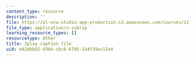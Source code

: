 ```yaml
---
content_type: resource
description: ''
file: https://ol-ocw-studio-app-production.s3.amazonaws.com/courses/11-384-malaysia-sustainable-cities-practicum-spring-2018/e82dbb92d3bbcbc66705144f39ac12a4_0oXquNdvAnk.srt
file_type: application/x-subrip
learning_resource_types: []
resourcetype: Other
title: 3play caption file
uid: e82dbb92-d3bb-cbc6-6705-144f39ac12a4
---
```

